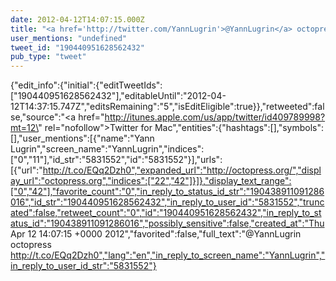 ```yaml
---
date: 2012-04-12T14:07:15.000Z
title: "<a href='http://twitter.com/YannLugrin'>@YannLugrin</a> octopress http://t.co/EQq2Dzh0″"
user_mentions: "undefined"
tweet_id: "190440951628562432"
pub_type: "tweet"
---
```

{"edit_info":{"initial":{"editTweetIds":["190440951628562432"],"editableUntil":"2012-04-12T14:37:15.747Z","editsRemaining":"5","isEditEligible":true}},"retweeted":false,"source":"<a href=\"http://itunes.apple.com/us/app/twitter/id409789998?mt=12\" rel=\"nofollow\">Twitter for Mac</a>","entities":{"hashtags":[],"symbols":[],"user_mentions":[{"name":"Yann Lugrin","screen_name":"YannLugrin","indices":["0","11"],"id_str":"5831552","id":"5831552"}],"urls":[{"url":"http://t.co/EQq2Dzh0","expanded_url":"http://octopress.org/","display_url":"octopress.org","indices":["22","42"]}]},"display_text_range":["0","42"],"favorite_count":"0","in_reply_to_status_id_str":"190438911091286016","id_str":"190440951628562432","in_reply_to_user_id":"5831552","truncated":false,"retweet_count":"0","id":"190440951628562432","in_reply_to_status_id":"190438911091286016","possibly_sensitive":false,"created_at":"Thu Apr 12 14:07:15 +0000 2012","favorited":false,"full_text":"@YannLugrin octopress http://t.co/EQq2Dzh0","lang":"en","in_reply_to_screen_name":"YannLugrin","in_reply_to_user_id_str":"5831552"}
